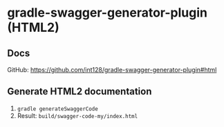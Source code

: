 # gradle-swagger-generator-plugin (HTML2)

## Docs
GitHub: https://github.com/int128/gradle-swagger-generator-plugin#html

## Generate HTML2 documentation
1. `gradle generateSwaggerCode`
2. Result: `build/swagger-code-my/index.html`